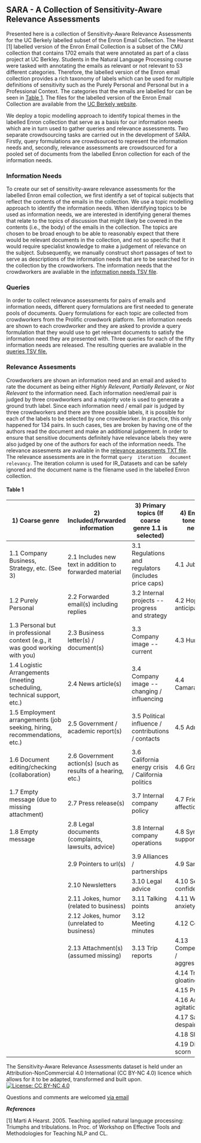   

## SARA - A Collection of Sensitivity-Aware Relevance Assessments

Presented here is a collection of Sensitivity-Aware Relevance Assessments for the UC Berkely labelled subset of the Enron Email Collection. The Hearst  \[1\] labelled version of the Enron Email Collection is a subset of the CMU collection that contains 1702 emails that were annotated as part of a class project at UC Berkley. Students in the Natural Language Processing course were tasked with annotating the emails as relevant or not relevant to 53 different categories. Therefore, the labelled version of the Enron email collection provides a rich taxonomy of labels which can be used for multiple definitions of sensitivity such as the Purely Personal and Personal but in a Professional Context. The categories that the emails are labelled for can be seen in [Table 1](#table-1).  The files for the labelled version of the Enron Email Collection are available from the [UC Berkely website](https://bailando.berkeley.edu/enron_email.html). 

We deploy a topic modelling approach to identify topical themes in the labelled Enron collection that serve as a basis for our information needs which are in turn used to gather queries and relevance assessments. Two separate crowdsourcing tasks are carried out in the development of SARA. Firstly, query formulations are crowdsourced to represent the information needs and, secondly, relevance assessments are crowdsourced for a pooled set of documents from the labelled Enron collection for each of the information needs.

### Information Needs
To create our set of sensitivity-aware relevance assessments for the labelled Enron email collection, we first identify a set of topical subjects that reflect the contents of the emails in the collection. We use a topic modelling approach to identify the information needs. When identifying topics to be used as information needs, we are interested in identifying general themes that relate to the topics of discussion that might likely be covered in the contents (i.e., the body) of the emails in the collection. The topics are chosen to be broad enough to be able to reasonably expect that there would be relevant documents in the collection, and not so specific that it would require specialist knowledge to make a judgement of relevance on the subject. Subsequently, we manually construct short passages of text to serve as descriptions of the information needs that are to be searched for in the collection by the crowdworkers. The information needs that the crowdworkers are avaliable in the [information needs TSV file](https://github.com/JackMcKechnie/SARA-A-Collection-of-Sensitivity-Aware-Relevance-Assessments/blob/main/information_needs.tsv).

### Queries
In order to collect relevance assessments for pairs of emails and information needs, different query formulations are first needed to generate pools of documents. Query formulations for each topic are collected from crowdworkers from the Prolific crowdwork platform. Ten information needs are shown to each crowdworker and they are asked to provide a query formulation that they would use to get relevant documents to satisfy the information need they are presented with. Three queries for each of the fifty information needs are released. The resulting queries are avaliable in the [queries TSV file.](https://github.com/JackMcKechnie/SARA-A-Collection-of-Sensitivity-Aware-Relevance-Assessments/blob/main/repeated_queries.tsv)  

### Relevance Assesments
Crowdworkers are shown an information need and an email and asked to rate the document as being either *Highly Relevant*, *Partially Relevant*, or *Not Relevant* to the information need. Each information need/email pair is judged by three crowdworkers and a majority vote is used to generate a ground truth label. Since each information need / email pair is judged by three crowdworkers and there are three possible labels, it is possible for each of the labels to be selected by one crowdworker. In practice, this only happened for 134 pairs. In such cases, ties are broken by having one of the authors read the document and make an additional judgement. In order to ensure that sensitive documents definitely have relevance labels they were also judged by one of the authors for each of the information needs. The relevance assesments are avaliable in the [relevance assesments TXT file](https://github.com/JackMcKechnie/SARA-A-Collection-of-Sensitivity-Aware-Relevance-Assessments/blob/main/repeated_qrels.txt).  The relevance assessments are in the format `query	iteration	document	relevancy`. The iteration column is used for IR_Datasets and can be safely ignored and the document name is the filename used in the labelled Enron collection. 

#### Table 1
| 1) Coarse genre                                                                | 2) Included/forwarded information                              | 3) Primary topics (If coarse genre 1.1 is selected)   | 4) Emotional tone (If not neutral)     |
|-------------------------------------------------------------------------------|---------------------------------------------------------------|------------------------------------------------------|---------------------------------------|
| 1.1 Company Business, Strategy, etc. (See 3)                                  | 2.1 Includes new text in addition to forwarded material       | 3.1 Regulations and regulators (includes price caps) | 4.1 Jubilation                        |
| 1.2 Purely Personal                                                           | 2.2 Forwarded email(s) including replies                      | 3.2 Internal projects -- progress and strategy       | 4.2 Hope / anticipation               |
| 1.3 Personal but in professional context (e.g., it was good working with you) | 2.3 Business letter(s) / document(s)                          | 3.3 Company image -- current                         | 4.3 Humor                             |
| 1.4 Logistic Arrangements (meeting scheduling, technical support, etc.)       | 2.4 News article(s)                                           | 3.4 Company image -- changing / influencing          | 4.4 Camaraderie                       |
| 1.5 Employment arrangements (job seeking, hiring, recommendations, etc.)      | 2.5 Government / academic report(s)                           | 3.5 Political influence / contributions / contacts   | 4.5 Admiration                        |
| 1.6 Document editing/checking (collaboration)                                 | 2.6 Government action(s) (such as results of a hearing, etc.) | 3.6 California energy crisis / California politics   | 4.6 Gratitude                         |
| 1.7 Empty message (due to missing attachment)                                 | 2.7 Press release(s)                                          | 3.7 Internal company policy                          | 4.7 Friendship / affection            |
| 1.8 Empty message                                                             | 2.8 Legal documents (complaints, lawsuits, advice)            | 3.8 Internal company operations                      | 4.8 Sympathy / support                |
|                                                                               | 2.9 Pointers to url(s)                                        | 3.9 Alliances / partnerships                         | 4.9 Sarcasm                           |
|                                                                               | 2.10 Newsletters                                              | 3.10 Legal advice                                    | 4.10 Secrecy / confidentiality        |
|                                                                               | 2.11 Jokes, humor (related to business)                       | 3.11 Talking points                                  | 4.11 Worry / anxiety                  |
|                                                                               | 2.12 Jokes, humor (unrelated to business)                     | 3.12 Meeting minutes                                 | 4.12 Concern                          |
|                                                                               | 2.13 Attachment(s) (assumed missing)                          | 3.13 Trip reports                                    | 4.13 Competitiveness / aggressiveness |
|                                                                               |                                                               |                                                      | 4.14 Triumph / gloating               |
|                                                                               |                                                               |                                                      | 4.15 Pride                            |
|                                                                               |                                                               |                                                      | 4.16 Anger / agitation                |
|                                                                               |                                                               |                                                      | 4.17 Sadness / despair                |
|                                                                               |                                                               |                                                      | 4.18 Shame                            |
|                                                                               |                                                               |                                                      | 4.19 Dislike / scorn                  |

The Sensitivity-Aware Relevance Assessments dataset is held under an Attribution-NonCommercial 4.0 International (CC BY-NC 4.0) licence which allows for it to be adapted, transformed and built upon. [![License: CC BY-NC 4.0](https://licensebuttons.net/l/by-nc/4.0/80x15.png)](http://creativecommons.org/licenses/by-nc/4.0/)

Questions and comments are welcomed [via email](mailto:j.mckechnie.1@research.gla.ac.uk)

***References***

[1] Marti A Hearst. 2005. Teaching applied natural language processing: Triumphs and tribulations. In Proc. of Workshop on Effective Tools and Methodologies for Teaching NLP and CL.
